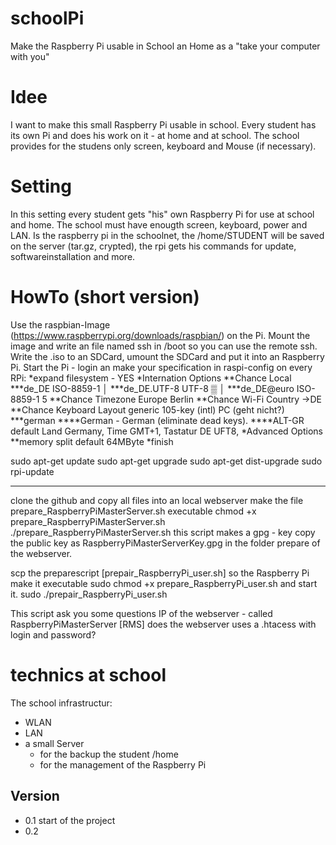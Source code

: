 # schoolPi
Make the Raspberry Pi usable in School an Home as a "take your computer with you"

# Idee
I want to make this small Raspberry Pi usable in school. Every student has its own Pi and does his work on it - at home and at school.
The school provides for the studens only screen, keyboard and Mouse (if necessary).

# Setting 
In this setting every student gets "his" own Raspberry Pi for use at school and home.
The school must have enougth screen, keyboard, power and LAN.
Is the raspberry pi in the schoolnet, the /home/STUDENT will be saved on the server (tar.gz, crypted), the rpi gets his commands for update, softwareinstallation and more.
 

# HowTo (short version)
Use the raspbian-Image (https://www.raspberrypi.org/downloads/raspbian/) on the Pi.
Mount the image and write an file named ssh in /boot so you can use the remote ssh.
Write the .iso to an SDCard, umount the SDCard and put it into an Raspberry Pi.
Start the Pi - login an make your specification in raspi-config
on every RPi:
*expand filesystem - YES 
*Internation Options
**Chance Local  
***de_DE ISO-8859-1                                                   │ 
***de_DE.UTF-8 UTF-8                                              ▒   │ 
***de_DE@euro ISO-8859-1			5
**Chance Timezone Europe Berlin
**Chance Wi-Fi Country ->DE
**Chance Keyboard Layout generic 105-key (intl) PC (geht nicht?)
***german
****German - German (eliminate dead keys).
****ALT-GR default
Land Germany, Time GMT+1, Tastatur DE UFT8,
*Advanced Options	
**memory split default 64MByte 
*finish
 
sudo apt-get update
sudo apt-get upgrade
sudo apt-get dist-upgrade
sudo rpi-update

---
clone the github and copy all files into an local webserver 
make the file prepare_RaspberryPiMasterServer.sh executable
chmod +x prepare_RaspberryPiMasterServer.sh
./prepare_RaspberryPiMasterServer.sh
this script makes a gpg - key 
copy the public key as RaspberryPiMasterServerKey.gpg in the folder prepare of the webserver.
 


scp the preparescript [prepair_RaspberryPi_user.sh] so the Raspberry Pi
make it executable
sudo chmod +x prepare_RaspberryPi_user.sh
and start it.
sudo ./prepair_RaspberryPi_user.sh

This script ask you some questions
IP of the webserver - called RaspberryPiMasterServer [RMS]
does the webserver uses a .htacess with login and password?



# technics at school
The school infrastructur:
* WLAN 
* LAN
* a small Server
	* for the backup the student /home
  * for the management of the Raspberry Pi	
  
## Version
* 0.1 start of the project
* 0.2 
